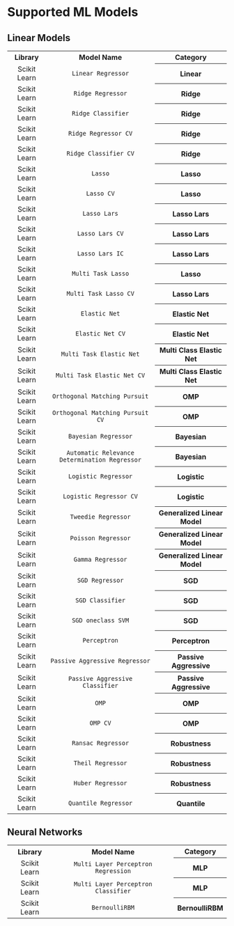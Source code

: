 # Supported ML Models
## Linear Models
<table>
	<tr align="center">
		<th>Library</th>
		<th>Model Name</th>
        <th>Category</th>
	</tr>
	<tr align="center">
		<td>Scikit Learn</td>
		<td><code>Linear Regressor</code></td>
        <th>Linear</th>
	</tr>
	<tr align="center">
		<td>Scikit Learn</td>
		<td><code>Ridge Regressor</code></td>
        <th>Ridge</th>
	</tr>
	<tr align="center">
		<td>Scikit Learn</td>
		<td><code>Ridge Classifier</code></td>
        <th>Ridge</th>
	</tr>
	<tr align="center">
		<td>Scikit Learn</td>
		<td><code>Ridge Regressor CV</code></td>
        <th>Ridge</th>
	</tr>
	<tr align="center">
		<td>Scikit Learn</td>
		<td><code>Ridge Classifier CV</code></td>
        <th>Ridge</th>
	</tr>
	<tr align="center">
		<td>Scikit Learn</td>
		<td><code>Lasso</code></td>
        <th>Lasso</th>
	</tr>
	<tr align="center">
		<td>Scikit Learn</td>
		<td><code>Lasso CV</code></td>
        <th>Lasso</th>
	</tr>
	<tr align="center">
		<td>Scikit Learn</td>
		<td><code>Lasso Lars</code></td>
        <th>Lasso Lars</th>
	</tr>
	<tr align="center">
		<td>Scikit Learn</td>
		<td><code>Lasso Lars CV</code></td>
        <th>Lasso Lars</th>
	</tr>
	<tr align="center">
		<td>Scikit Learn</td>
		<td><code>Lasso Lars IC</code></td>
        <th>Lasso Lars</th>
	</tr>
    <tr align="center">
		<td>Scikit Learn</td>
		<td><code>Multi Task Lasso</code></td>
        <th>Lasso</th>
	</tr>
    <tr align="center">
		<td>Scikit Learn</td>
		<td><code>Multi Task Lasso CV</code></td>
        <th>Lasso Lars</th>
	</tr>
    <tr align="center">
		<td>Scikit Learn</td>
		<td><code>Elastic Net</code></td>
        <th>Elastic Net</th>
	</tr>
    <tr align="center">
		<td>Scikit Learn</td>
		<td><code>Elastic Net CV</code></td>
        <th>Elastic Net</th>
	</tr>
    <tr align="center">
		<td>Scikit Learn</td>
		<td><code>Multi Task Elastic Net</code></td>
        <th>Multi Class Elastic Net</th>
	</tr>
    <tr align="center">
		<td>Scikit Learn</td>
		<td><code>Multi Task Elastic Net CV</code></td>
        <th>Multi Class Elastic Net</th>
	</tr>
    <tr align="center">
		<td>Scikit Learn</td>
		<td><code>Orthogonal Matching Pursuit</code></td>
        <th>OMP</th>
	</tr>
    <tr align="center">
		<td>Scikit Learn</td>
		<td><code>Orthogonal Matching Pursuit CV</code></td>
        <th>OMP</th>
	</tr>
    <tr align="center">
		<td>Scikit Learn</td>
		<td><code>Bayesian Regressor</code></td>
        <th>Bayesian</th>
	</tr>
    <tr align="center">
		<td>Scikit Learn</td>
		<td><code>Automatic Relevance Determination Regressor</code></td>
        <th>Bayesian</th>
	</tr>
    <tr align="center">
		<td>Scikit Learn</td>
		<td><code>Logistic Regressor</code></td>
        <th>Logistic</th>
	</tr>
    <tr align="center">
		<td>Scikit Learn</td>
		<td><code>Logistic Regressor CV</code></td>
        <th>Logistic</th>
	</tr>
    <tr align="center">
		<td>Scikit Learn</td>
		<td><code>Tweedie Regressor</code></td>
        <th>Generalized Linear Model</th>
	</tr>
    <tr align="center">
		<td>Scikit Learn</td>
		<td><code>Poisson Regressor</code></td>
        <th>Generalized Linear Model</th>
	</tr>
    <tr align="center">
		<td>Scikit Learn</td>
		<td><code>Gamma Regressor</code></td>
        <th>Generalized Linear Model</th>
	</tr>
    <tr align="center">
		<td>Scikit Learn</td>
		<td><code>SGD Regressor</code></td>
        <th>SGD</th>
	</tr>
    <tr align="center">
		<td>Scikit Learn</td>
		<td><code>SGD Classifier</code></td>
        <th>SGD</th>
	</tr>
    <tr align="center">
		<td>Scikit Learn</td>
		<td><code>SGD oneclass SVM</code></td>
        <th>SGD</th>
	</tr>
    <tr align="center">
		<td>Scikit Learn</td>
		<td><code>Perceptron</code></td>
        <th>Perceptron</th>
	</tr>
    <tr align="center">
		<td>Scikit Learn</td>
		<td><code>Passive Aggressive Regressor</code></td>
        <th>Passive Aggressive</th>
	</tr>
    <tr align="center">
		<td>Scikit Learn</td>
		<td><code>Passive Aggressive Classifier</code></td>
        <th>Passive Aggressive</th>
	</tr>
    <tr align="center">
		<td>Scikit Learn</td>
		<td><code>OMP</code></td>
        <th>OMP</th>
	</tr>
    <tr align="center">
		<td>Scikit Learn</td>
		<td><code>OMP CV</code></td>
        <th>OMP</th>
	</tr>
    <tr align="center">
		<td>Scikit Learn</td>
		<td><code>Ransac Regressor</code></td>
        <th>Robustness</th>
	</tr>
    <tr align="center">
		<td>Scikit Learn</td>
		<td><code>Theil Regressor</code></td>
        <th>Robustness</th>
	</tr>
    <tr align="center">
		<td>Scikit Learn</td>
		<td><code>Huber Regressor</code></td>
        <th>Robustness</th>
	</tr>
    <tr align="center">
		<td>Scikit Learn</td>
		<td><code>Quantile Regressor</code></td>
        <th>Quantile</th>
	</tr>
    
</table>

## Neural Networks
<table>
	<tr align="center">
		<th>Library</th>
		<th>Model Name</th>
        <th>Category</th>
	</tr>
	<tr align="center">
		<td>Scikit Learn</td>
		<td><code>Multi Layer Perceptron Regression</code></td>
        <th>MLP</th>
	</tr>
	<tr align="center">
		<td>Scikit Learn</td>
		<td><code>Multi Layer Perceptron Classifier</code></td>
        <th>MLP</th>
	</tr>
	<tr align="center">
		<td>Scikit Learn</td>
		<td><code>BernoulliRBM</code></td>
        <th>BernoulliRBM</th>
	</tr>
</table>

